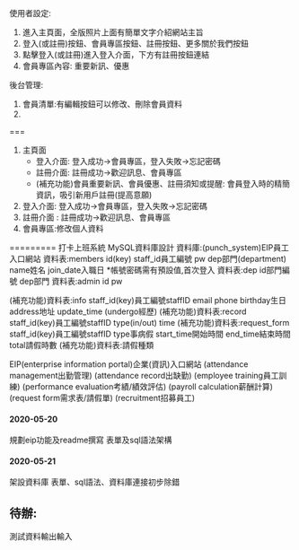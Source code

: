 使用者設定:
1. 進入主頁面，全版照片上面有簡單文字介紹網站主旨
2. 登入(或註冊)按鈕、會員專區按鈕、註冊按鈕、更多關於我們按鈕
3. 點擊登入(或註冊)進入登入介面，下方有註冊按鈕連結
4. 會員專區內容: 重要新訊、優惠

後台管理:
1. 會員清單:有編輯按鈕可以修改、刪除會員資料
2. 
===
1. 主頁面
   * 登入介面: 登入成功→會員專區，登入失敗→忘記密碼
   * 註冊介面: 註冊成功→歡迎訊息、會員專區
   * (補充功能)會員重要新訊、會員優惠、註冊須知或提醒: 會員登入時的精簡資訊，吸引新用戶註冊(提高意願)
2. 登入介面: 登入成功→會員專區，登入失敗→忘記密碼
3. 註冊介面
: 註冊成功→歡迎訊息、會員專區
4. 會員專區:修改個人資料

=========
打卡上班系統
MySQL資料庫設計
資料庫:(punch_system)EIP員工入口網站
   資料表:members
      id(key)
      staff_id員工編號
      pw
      dep部門(department)
      name姓名
      join_date入職日
      *帳號密碼需有預設值,首次登入
   資料表:dep
      id部門編號
      dep部門
   資料表:admin
      id
      pw

   (補充功能)資料表:info
      staff_id(key)員工編號staffID
      email
      phone
      birthday生日
      address地址
      update_time
      (undergo經歷)
   (補充功能)資料表:record
      staff_id(key)員工編號staffID
      type(in/out)
      time
   (補充功能)資料表:request_form
      staff_id(key)員工編號staffID
      type事病假
      start_time開始時間
      end_time結束時間
      total請假時數
   (補充功能)資料表:請假種類


EIP(enterprise information portal)企業(資訊)入口網站
(attendance management出勤管理)
(attendance record出缺勤)
(employee training員工訓練)
(performance evaluation考績/績效評估)
(payroll calculation薪酬計算)
(request form需求表/請假單)
(recruitment招募員工)

#### 2020-05-20
規劃eip功能及readme撰寫
表單及sql語法架構

#### 2020-05-21
架設資料庫
表單、sql語法、資料庫連接初步除錯

## 待辦:
測試資料輸出輸入
